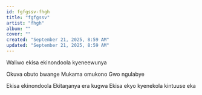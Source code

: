 ```yaml
---
id: fgfgssv-fhgh
title: "fgfgssv"
artist: "fhgh"
album: ""
cover: ""
created: "September 21, 2025, 8:59 AM"
updated: "September 21, 2025, 8:59 AM"
---
```


Waliwo ekisa ekinondoola kyeneewunya

Okuva obuto bwange
Mukama omukono 
Gwo ngulabye

Ekisa ekinondoola
Ekitaŋanya era kugwa
Ekisa ekyo kyenekola 
kintuuse eka